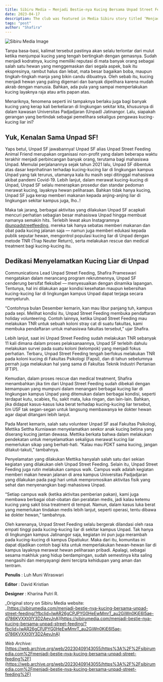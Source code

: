 ```yaml
---
title: Sibiru Media — Menjadi Bestie-nya Kucing Bersama Unpad Street Feeding!
date: 2023-04-17
description: The club was featured in Media Sibiru story titled ‘Menjadi Bestie-nya Kucing Bersama Unpad Street Feeding!’ Get inside team UnpadSF’s Shafira Prameswari and Mettika Settha Kurniawan interviews about our main activities
tags: "post"
author: "Shafira"
---
```


![Sibiru Media Image](https://miro.medium.com/v2/resize:fit:640/format:webp/0*t94HADGcQFQAbE_6)

Tanpa basa-basi, kalimat tersebut pastinya akan selalu terlontar dari mulut ketika menjumpai kucing yang tengah bertingkah dengan gemasnya. Sudah menjadi kodratnya, kucing memiliki reputasi di mata banyak orang sebagai salah satu hewan yang menggemaskan dari segala aspek, baik itu ekspresinya, rambut halus dan lebat, mata besar bagaikan boba, maupun tingkah-tingkah manja yang bikin candu dibuatnya. Oleh sebab itu, kucing menjadi hewan yang paling digemari dan banyak dipelihara karena mudah akrab dengan manusia. Bahkan, ada pula yang sampai memperlakukan kucing layaknya raja atau artis papan atas.

Menariknya, fenomena seperti ini tampaknya berlaku juga bagi banyak kucing yang kerap kali berkeliaran di lingkungan sekitar kita, khususnya di dalam kawasan Universitas Padjadjaran (Unpad) Jatinangor. Lalu, siapakah gerangan yang bertindak sebagai pemelihara sekaligus pengawas kucing-kucing liar ini?

## Yuk, Kenalan Sama Unpad SF!

Yaps betul, Unpad SF jawabannya! Unpad SF alias Unpad Street Feeding Animal Friend merupakan organisasi non-profit yang dalam beberapa waktu terakhir menjadi perbincangan banyak orang, terutama bagi mahasiswa Unpad. Memulai perjalanannya sejak tahun 2021 lalu, Unpad SF dibentuk atas dasar keprihatinan terhadap kucing-kucing liar di lingkungan kampus Unpad yang tak terurus, utamanya kala itu masih sepi ditinggal mahasiswa akibat pandemi Covid-19. Lebih lanjut, dalam merawat kucing-kucing di Unpad, Unpad SF selalu menerapkan prosedur dan standar pedoman merawat kucing, layaknya hewan peliharaan. Bahkan tidak hanya kucing, Unpad SF juga kerap memberi makanan kepada anjing-anjing liar di lingkungan sekitar kampus juga, lho..!

Maka tak jarang, berbagai aktivitas yang dilakukan Unpad SF acapkali mencuri perhatian sebagian besar mahasiswa Unpad hingga membuat namanya semakin hits. Terlebih lewat akun Instagramnya  [@unpadstreetfeeding](http://instagram.com/unpadstreetfeeding), mereka tak hanya sebatas memberi makanan dan obat pada kucing jalanan saja — namun juga memberi edukasi kepada publik seputar hewan, mengontrol populasi kucing liar di Unpad dengan metode TNR (Trap Neuter Return), serta melakukan rescue dan medical treatment bagi kucing-kucing itu.

## Dedikasi Menyelamatkan Kucing Liar di Unpad

Communications Lead Unpad Street Feeding, Shafira Prameswari mengatakan dalam merancang program rekrutmennya, Unpad SF cenderung bersifat fleksibel — menyesuaikan dengan dinamika lapangan. Tentunya, hal ini dilakukan agar kondisi kesehatan maupun kebersihan kucing-kucing liar di lingkungan kampus Unpad dapat terjaga secara menyeluruh.

“Contohnya bulan Desember kemarin, kan mau libur panjang tuh, kampus pada sepi. Melihat kondisi itu, Unpad Street Feeding membuka pendaftaran holiday volunteering. Contoh lainnya, ketika Unpad Street Feeding mau melakukan TNR untuk sebuah koloni stray cat di suatu fakultas, kami membuka pendaftaran untuk mahasiswa fakultas tersebut,” ujar Shafira.

Lebih lanjut, saat ini Unpad Street Feeding sudah melakukan TNR sebanyak 11 kali dimana dalam proses pelaksanaannya, Unpad SF terlebih dahulu melakukan survei pada suatu koloni (kelompok) yang menjadi fokus perhatian. Terbaru, Unpad Street Feeding tengah berfokus melakukan TNR pada koloni kucing di Fakultas Psikologi (Fapsi), dan di tahun sebelumnya pernah juga melakukan hal yang sama di Fakultas Teknik Industri Pertanian (FTIP).

Kemudian, dalam proses rescue dan medical treatment, Shafira menambahkan jika tim dari Unpad Street Feeding sudah dibekali dengan kemampuan yang mumpuni dalam menangani berbagai kucing liar di lingkungan kampus Unpad yang ditemukan dalam berbagai kondisi, seperti terdapat kutu, scabies, flu, sakit mata, luka ringan, dan lain-lain. Bahkan, jika didapat kasus-kasus luka berat terhadap kucing-kucing liar tersebut, tim USF tak segan-segan untuk langsung membawanya ke dokter hewan agar dapat ditangani lebih lanjut.

Pada Maret kemarin, salah satu volunteer Unpad SF asal Fakultas Psikologi, Mettika Settha Kurniawan menyelamatkan seekor anak kucing betina yang diserang kucing jantan dewasa. Mettika berkata bahwa dalam melakukan pendekatan untuk menyelamatkan sekaligus merawat kucing liar memerlukan sikap yang berhati-hati. “Kalau mau PDKT sama kucing, jangan ditakut-takuti,” tambahnya.

Penyelamatan yang dilakukan Mettika hanyalah salah satu dari sekian kegiatan yang dilakukan oleh Unpad Street Feeding. Selain itu, Unpad Street Feeding juga rutin melakukan campus walk. Campus walk adalah kegiatan memberi makan hewan jalanan di area kampus Universitas Padjadjaran yang dilakukan pada pagi hari untuk mempromosikan aktivitas fisik yang sehat dan menyenangkan bagi mahasiswa Unpad.

“Setiap campus walk (ketika aktivitas pemberian pakan), kami juga membawa berbagai obat-obatan dan peralatan medis, jadi kalau ketemu kucing yang sakit bisa treatment di tempat. Namun, dalam kasus luka berat yang memerlukan tindakan medis lebih lanjut, seperti operasi, tentu dibawa ke dokter hewan,” tambahnya.

Oleh karenanya, Unpad Street Feeding selalu bergerak dilandasi oleh rasa empati tinggi pada kucing-kucing liar di sekitar kampus Unpad. Tak hanya di lingkungan kampus Jatinangor saja, kegiatan ini pun juga merambah pada kucing-kucing di kampus Dipatiukur. Maka dari itu, komunitas ini dapat dijadikan contoh bagi kita untuk memperlakukan hewan-hewan liar di kampus layaknya merawat hewan peliharaan pribadi. Apalagi, sebagai sesama makhluk yang hidup berdampingan, sudah semestinya kita saling mengasihi dan menyayangi demi tercipta kehidupan yang aman dan tentram.

**Penulis** : Luh Muni Wiraswari

**Editor** : David Kristian

**Designer** : Kharina Putri R.

_Original story on Sibiru Media website:  
_[https://sibirumedia.com/menjadi-bestie-nya-kucing-bersama-unpad-street-feeding/?fbclid=IwAR26gCPJPYG0HeEwMmrT_au2GiWn0KjE6I5ae-d786KVXXt0lY3D2AevJnA](https://sibirumedia.com/menjadi-bestie-nya-kucing-bersama-unpad-street-feeding/?fbclid=IwAR26gCPJPYG0HeEwMmrT_au2GiWn0KjE6I5ae-d786KVXXt0lY3D2AevJnA)

_Web Archive:_ [https://web.archive.org/web/20230409143055/https%3A%2F%2Fsibirumedia.com%2Fmenjadi-bestie-nya-kucing-bersama-unpad-street-feeding%2F](https://web.archive.org/web/20230409143055/https%3A%2F%2Fsibirumedia.com%2Fmenjadi-bestie-nya-kucing-bersama-unpad-street-feeding%2F)

[](https://medium.com/tag/profile?source=post_page-----b0536ce859b6---------------profile-----------------)